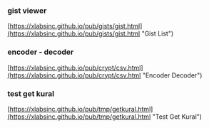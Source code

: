 ### gist viewer
[https://xlabsinc.github.io/pub/gists/gist.html](https://xlabsinc.github.io/pub/gists/gist.html "Gist List")

### encoder - decoder 
[https://xlabsinc.github.io/pub/crypt/csv.html](https://xlabsinc.github.io/pub/crypt/csv.html "Encoder Decoder")

### test get kural
[https://xlabsinc.github.io/pub/tmp/getkural.html](https://xlabsinc.github.io/pub/tmp/getkural.html "Test Get Kural")
